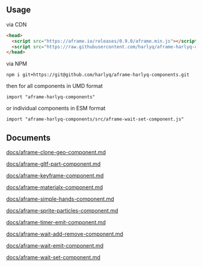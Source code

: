 ## Usage

via CDN

```html
<head>
  <script src="https://aframe.io/releases/0.9.0/aframe.min.js"></script>
  <script src="https://raw.githubusercontent.com/harlyq/aframe-harlyq-components/master/dist/aframe-harlyq-components.js"></script>
</head>
```

via NPM

`npm i git+https://git@github.com/harlyq/aframe-harlyq-components.git`

then for all components in UMD format

`import "aframe-harlyq-components"`

or individual components in ESM format

`import "aframe-harlyq-components/src/aframe-wait-set-component.js"`

## Documents

[docs/aframe-clone-geo-component.md](docs/aframe-clone-geo-component.md)

[docs/aframe-gltf-part-component.md](docs/aframe-gltf-part-component.md)

[docs/aframe-keyframe-component.md](docs/aframe-keyframe-component.md)

[docs/aframe-materialx-component.md](docs/aframe-materialx-component.md)

[docs/aframe-simple-hands-component.md](docs/aframe-simple-hands-component.md)

[docs/aframe-sprite-particles-component.md](docs/aframe-sprite-particles-component.md)

[docs/aframe-timer-emit-component.md](docs/aframe-timer-emit-component.md)

[docs/aframe-wait-add-remove-component.md](docs/aframe-wait-add-remove-component.md)

[docs/aframe-wait-emit-component.md](docs/aframe-wait-emit-component.md)

[docs/aframe-wait-set-component.md](docs/aframe-wait-set-component.md)
